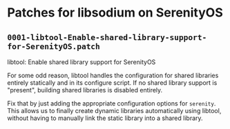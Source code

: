 # Patches for libsodium on SerenityOS

## `0001-libtool-Enable-shared-library-support-for-SerenityOS.patch`

libtool: Enable shared library support for SerenityOS

For some odd reason, libtool handles the configuration for shared
libraries entirely statically and in its configure script. If no
shared library support is "present", building shared libraries is
disabled entirely.

Fix that by just adding the appropriate configuration options for
`serenity`. This allows us to finally create dynamic libraries
automatically using libtool, without having to manually link the
static library into a shared library.
